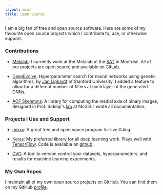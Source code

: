 ```yaml
---
layout: misc
title: Open Source
---
```


I am a big fan of free and open source software.
Here are some of my favourite open source projects which I contribute to, use,
or otherwise support.

### Contributions
- [Metalab](https://gitlab.com/sat-metalab):
I currently work at the Metalab at the [SAT](https://sat.qc.ca/en) in Montreal.
All of our projects are open source and available on GitLab.
- [DeepEvolve](https://https://github.com/jliphard/DeepEvolve):
Hyperparameter search for neural networks using genetic algorithms,
by [Jan Liphardt](https://liphardtlab.stanford.edu/) of Stanford University.
I added a feature to allow for a different number of filters at each layer of
the generated CNNs.

- [AOF Skeletons](https://github.com/mrezanejad/AOFSkeletons):
A library for computing the medial axis of binary images, designed in Prof.
Siddiqi's [lab](https://www.cim.mcgill.ca/~shape/) at McGill.
I wrote all documentation.

### Projects I Use and Support
- [mixxx](https://mixxx.org): A great free and open souce program for live 
DJing.

- [Keras](https://keras.io): My preferred library for all deep learning work.
Plays well with [TensorFlow](https://www.tensorflow.org).
Code is available on [github](https://github.com/keras-team/keras).

- [DVC](https://https://dvc.org/): A tool to version control your datasets,
hyperparameters, and results for machine learning experiments.

### My Own Repos
I maintain all of my own open source projects on GitHub.
You can find them on my GitHub [profile](https://github.com/gndowns).
